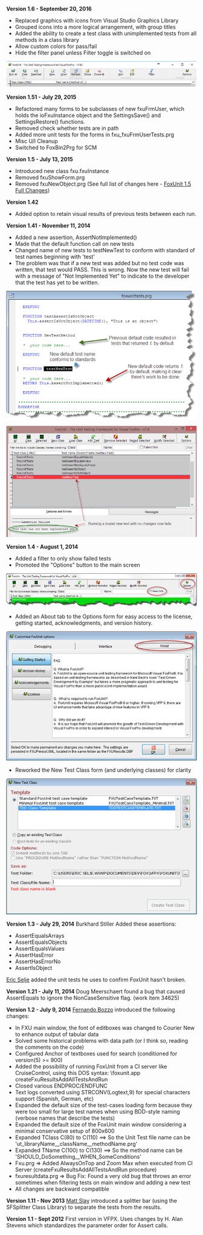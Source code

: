 **Version 1.6 - September 20, 2016**
* Replaced graphics with icons from Visual Studio Graphics Library
* Grouped icons into a more logical arrangement, with group titles
* Added the ability to create a test class with unimplemented tests from all methods in a class library
* Allow custom colors for pass/fail
* Hide the filter panel unless Filter toggle is switched on

![](FoxUnit_Changes_FoxUnitIcons.png)


**Version 1.51 - July 29, 2015**
* Refactored many forms to be subclasses of new fxuFrmUser, which holds the ioFxuInstance object and the SettingsSave() and SettingsRestore() functions.
* Removed check whether tests are in path
* Added more unit tests for the forms in fxu_fxuFrmUserTests.prg
* Misc U/I Cleanup
* Switched to FoxBin2Prg for SCM

**Version 1.5 - July 13, 2015**
* Introduced new class fxu.fxuInstance
* Removed fxuShowForm.prg
* Removed fxuNewObject.prg
(See full list of changes here - [FoxUnit 1.5 Full Changes](FoxUnit-1.5-Full-Changes.md))

**Version 1.42**
* Added option to retain visual results of previous tests between each run.

**Version 1.41 - November 11, 2014**
* Added a new assertion, AssertNotImplemented()
* Made that the default function call on new tests
* Changed name of new tests to testNewTest to conform with standard of test names beginning with 'test'
* The problem was that if a new test was added but no test code was written, that test would PASS. This is wrong. Now the new test will fail with a message of "Not Implemented Yet" to indicate to the developer that the test has yet to be written.

![](FoxUnit_Changes_FoxUnit-1.41-Change.png)

![](FoxUnit_Changes_FoxUnit-1.41-NewTestFails.png)


**Version 1.4 - August 1, 2014**
* Added a filter to only show failed tests
* Promoted the "Options" button to the main screen

![](FoxUnit_Changes_Changes1.png)

* Added an About tab to the Options form for easy access to the license, getting started, acknowledgments, and version history.

![](FoxUnit_Changes_Foxunit_Options.png)

* Reworked the New Test Class form (and underlying classes) for clarity

![](FoxUnit_Changes_FoxUnit_NewTestClass.png)



**Version 1.3 - July 29, 2014**
Burkhard Stiller Added these assertions:
* AssertEqualsArrays
* AssertEqualsObjects
* AssertEqualsValues
* AssertHasError
* AssertHasErrorNo
* AssertIsObject

[Eric Selje](https://github.com/ESelje) added the unit tests he uses to confirm FoxUnit hasn't broken.

**Version 1.21 - July 11, 2014**
Doug Meerschaert found a bug that caused AssertEquals to ignore the NonCaseSensitive flag. (work item 34625)

**Version 1.2 - July 9, 2014**
[Fernando Bozzo](https://github.com/fdbozzo/) introduced the following changes:

* In FXU main window, the font of editboxes was changed to Courier New to enhance output of tabular data
* Solved some historical problems with data path (or I think so, reading the comments on the code)
* Configured Anchor of textboxes used for search (conditioned for version(5) >= 900)
* Added the possibility of running FoxUnit from a CI server like CruiseControl, using this DOS syntax: <path>\foxunit.app createFxuResultsAddAllTestsAndRun
* Closed various ENDPROC/ENDFUNC
* Text logs converted using STRCONV(Logtext,9) for special characters support (Spanish, German, etc)
* Expanded the default size of the test-cases loading form because they were too small for large test names when using BDD-style naming (verbose names that describe the tests)
* Expanded the default size of the FoxUnit main window considering a minimal conservative setup of 800x600
* Expanded TClass C(80) to C(110) ==> So the Unit Test file name can be 'ut_libraryName__className__methodName.prg'
* Expanded TName C(100) to C(130) ==> So the method name can be 'SHOULD_DoSomething__WHEN_SomeConditions'
* Fxu.prg => Added AlwaysOnTop and Zoom Max when executed from CI Server (createFxuResultsAddAllTestsAndRun procedure)
* fxuresultdata.prg => Bug Fix: Found a very old bug that throws an error sometimes when filtering tests on main window and adding a new test
* All changes are backward compatible


**Version 1.11 - Nov 2013**
[Matt Slay](https://github.com/mattslay) introduced a splitter bar (using the SFSplitter Class Library) to separate the tests from the results.

**Version 1.1 - Sept 2012**
First version in VFPX. Uses changes by H. Alan Stevens which standardizes the parameter order for Assert calls.